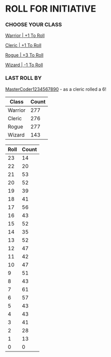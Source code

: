 # ROLL FOR INITIATIVE
### CHOOSE YOUR CLASS

[Warrior | +1 To Roll](https://github.com/benjaminsampica/benjaminsampica/issues/new?title=roll%7Cwarrior&body=Just+click+%27Submit+new+issue%27.)

[Cleric | +1 To Roll](https://github.com/benjaminsampica/benjaminsampica/issues/new?title=roll%7Ccleric&body=Just+click+%27Submit+new+issue%27.)

[Rogue | +3 To Roll](https://github.com/benjaminsampica/benjaminsampica/issues/new?title=roll%7Crogue&body=Just+click+%27Submit+new+issue%27.)

[Wizard | -1 To Roll](https://github.com/benjaminsampica/benjaminsampica/issues/new?title=roll%7Cwizard&body=Just+click+%27Submit+new+issue%27.)
### LAST ROLL BY
[MasterCoder1234567890](https://www.github.com/MasterCoder1234567890) - as a cleric rolled a 6!

|Class|Count|
|-|-|
|Warrior|277|
|Cleric|276|
|Rogue|277|
|Wizard|143|

|Roll|Count|
|-|-|
|23|14
|22|20
|21|53
|20|52
|19|39
|18|41
|17|56
|16|43
|15|52
|14|35
|13|52
|12|47
|11|42
|10|47
|9|51
|8|43
|7|61
|6|57
|5|43
|4|43
|3|41
|2|28
|1|13
|0|0
